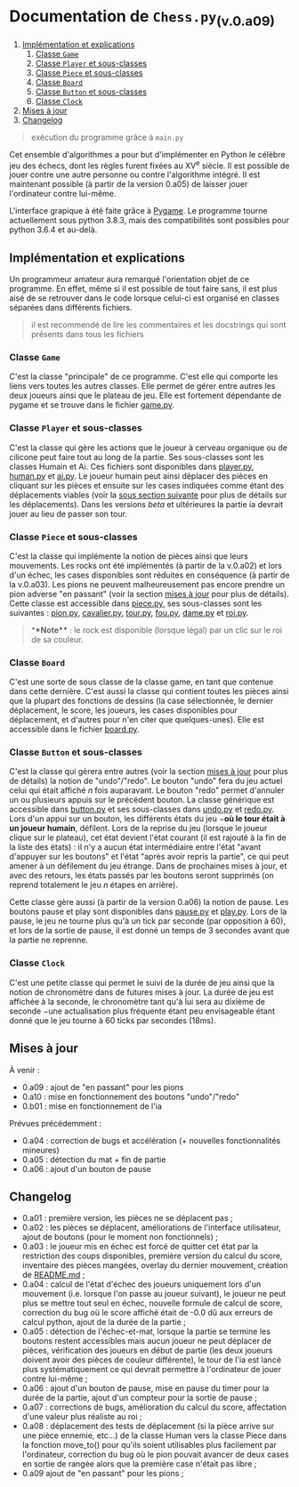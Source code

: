# Documentation de `Chess.py`<sub>(v.0.a09)</sub>

1. [Implémentation et explications](#implémentation-et-explications)
   1. [Classe `Game`](#classe-game)
   2. [Classe `Player` et sous-classes](#classe-player-et-sous-classes)
   3. [Classe `Piece` et sous-classes](#classe-piece-et-sous-classes)
   4. [Classe `Board`](#classe-board)
   5. [Classe `Button` et sous-classes](#classe-button-et-sous-classes)
   6. [Classe ``Clock``](#classe-clock)
2. [Mises à jour](#mises-à-jour)
3. [Changelog](#changelog)

> exécution du programme grâce à `main.py`

Cet ensemble d'algorithmes a pour but d'implémenter en Python le célèbre jeu des échecs, dont les règles furent fixées au XV<sup>e</sup> siècle. Il est possible de jouer contre une autre personne ou contre l'algorithme intégré. Il est maintenant possible (à partir de la version 0.a05) de laisser jouer l'ordinateur contre lui-même.

L'interface grapique à été faite grâce à [Pygame](https://www.pygame.org/). Le programme tourne actuellement sous python 3.8.3, mais des compatibilités sont possibles pour python 3.6.4 et au-delà.

## Implémentation et explications

Un programmeur amateur aura remarqué l'orientation objet de ce programme. En effet, même si il est possible de tout faire sans, il est plus aisé de se retrouver dans le code lorsque celui-ci est organisé en classes séparées dans différents fichiers.

> il est recommendé de lire les commentaires et les docstrings qui sont présents dans tous les fichiers

### Classe `Game`

C'est la classe "principale" de ce programme. C'est elle qui comporte les liens vers toutes les autres classes. Elle permet de gérer entre autres les deux joueurs ainsi que le plateau de jeu. Elle est fortement dépendante de pygame et se trouve dans le fichier [game.py](game.py).

### Classe `Player` et sous-classes

C'est la classe qui gère les actions que le joueur à cerveau organique ou de cilicone peut faire tout au long de la partie. Ses sous-classes sont les classes Humain et Ai. Ces fichiers sont disponibles dans [player.py](player.py), [human.py](human.py) et [ai.py](ai.py). Le joueur humain peut ainsi déplacer des pièces en cliquant sur les pièces et ensuite sur les cases indiquées comme étant des déplacements viables (voir la [sous section suivante](#classe-piece-et-sous-classes) pour plus de détails sur les déplacements). Dans les versions _beta_ et ultérieures la partie ia devrait jouer au lieu de passer son tour.

### Classe `Piece` et sous-classes

C'est la classe qui implémente la notion de pièces ainsi que leurs mouvements. Les rocks ont été implémentés (à partir de la v.0.a02) et lors d'un échec, les cases disponibles sont réduites en conséquence (à partir de la v.0.a03). Les pions ne peuvent malheureusement pas encore prendre un pion adverse "en passant" (voir la section [mises à jour](#mises-à-jour) pour plus de détails). Cette classe est accessible dans [piece.py](piece.py), ses sous-classes sont les suivantes : [pion.py](pion.py), [cavalier.py](cavalier.py), [tour.py](tour.py), [fou.py](fou.py), [dame.py](dame.py) et [roi.py](roi.py).

> \***\*Note\*\*** : le rock est disponible (lorsque légal) par un clic sur le roi de sa couleur.

### Classe `Board`

C'est une sorte de sous classe de la classe game, en tant que contenue dans cette dernière. C'est aussi la classe qui contient toutes les pièces ainsi que la plupart des fonctions de dessins (la case sélectionnée, le dernier déplacement, le score, les joueurs, les cases disponibles pour déplacement, et d'autres pour n'en citer que quelques-unes). Elle est accessible dans le fichier [board.py](board.py).

### Classe `Button` et sous-classes

C'est la classe qui gèrera entre autres (voir la section [mises à jour](#mises-à-jour) pour plus de détails) la notion de "undo"/"redo". Le bouton "undo" fera du jeu actuel celui qui était affiché $n$ fois auparavant. Le bouton "redo" permet d'annuler un ou plusieurs appuis sur le précédent bouton. La classe générique est accessible dans [button.py](button.py) et ses sous-classes dans [undo.py](undo.py) et [redo.py](redo.py). Lors d'un appui sur un bouton, les différents états du jeu $-$**où le tour était à un joueur humain**, défilent. Lors de la reprise du jeu (lorsque le joueur clique sur le plateau), cet état devient l'état courant (il est rajouté à la fin de la liste des états) : il n'y a aucun état intermédiaire entre l'état "avant d'appuyer sur les boutons" et l'état "après avoir repris la partie", ce qui peut amener à un défilement du jeu étrange. Dans de prochaines mises à jour, et avec des retours, les états passés par les boutons seront supprimés (on reprend totalement le jeu $n$ étapes en arrière).

Cette classe gère aussi (à partir de la version 0.a06) la notion de pause. Les boutons pause et play sont disponibles dans [pause.py](pause.py) et [play.py](play.py). Lors de la pause, le jeu ne tourne plus qu'à un tick par seconde (par opposition à 60), et lors de la sortie de pause, il est donné un temps de 3 secondes avant que la partie ne reprenne.

### Classe ``Clock``

C'est une petite classe qui permet le suivi de la durée de jeu ainsi que la notion de chronomètre dans de futures mises à jour. La durée de jeu est affichée à la seconde, le chronomètre tant qu'à lui sera au dixième de seconde $-$une actualisation plus fréquente étant peu envisageable étant donné que le jeu tourne à 60 ticks par secondes (18ms).

## Mises à jour

À venir :

-   0.a09 : ajout de "en passant" pour les pions
-   0.a10 : mise en fonctionnement des boutons "undo"/"redo"
-   0.b01 : mise en fonctionnement de l'ia

Prévues précédemment :

-   0.a04 : correction de bugs et accélération (+ nouvelles fonctionnalités mineures)
-   0.a05 : détection du mat + fin de partie
-   0.a06 : ajout d'un bouton de pause

## Changelog

-   0.a01 : première version, les pièces ne se déplacent pas ;
-   0.a02 : les pièces se déplacent, améliorations de l'interface utilisateur, ajout de boutons (pour le moment non fonctionnels) ;
-   0.a03 : le joueur mis en échec est forcé de quitter cet état par la restriction des coups disponibles, première version du calcul du score, inventaire des pièces mangées, overlay du dernier mouvement, création de [README.md](README.md) ;
-   0.a04 : calcul de l'état d'échec des joueurs uniquement lors d'un mouvement (i.e. lorsque l'on passe au joueur suivant), le joueur ne peut plus se mettre tout seul en échec, nouvelle formule de calcul de score, correction du bug où le score affiché était de -0.0 dû aux erreurs de calcul python, ajout de la durée de la partie ;
-   0.a05 : détection de l'échec-et-mat, lorsque la partie se termine les boutons restent accessibles mais aucun joueur ne peut déplacer de pièces, vérification des joueurs en début de partie (les deux joueurs doivent avoir des pièces de couleur différente), le tour de l'ia est lancé plus systématiquement ce qui devrait permettre à l'ordinateur de jouer contre lui-même ;
-   0.a06 : ajout d'un bouton de pause, mise en pause du timer pour la durée de la partie, ajout d'un compteur pour la sortie de pause ;
-   0.a07 : corrections de bugs, amélioration du calcul du score, affectation d'une valeur plus réaliste au roi ;
-   0.a08 : déplacement des tests de déplacement (si la pièce arrive sur une pièce ennemie, etc...) de la classe Human vers la classe Piece dans la fonction move_to() pour qu'ils soient utilisables plus facilement par l'ordinateur, correction du bug où le pion pouvait avancer de deux cases en sortie de rangée alors que la première case n'était pas libre ;
-   0.a09 ajout de "en passant" pour les pions ;
